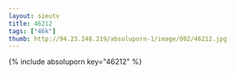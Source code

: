 ```yaml
--- 
layout: sieutv
title: 46212
tags: ["46k"]
thumb: http://94.23.248.219/absoluporn-1/image/002/46212.jpg
---
```

{% include absoluporn key="46212" %} 
